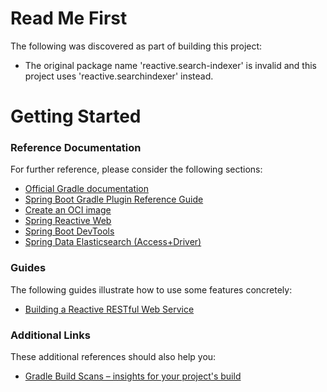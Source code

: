 # Read Me First
The following was discovered as part of building this project:

* The original package name 'reactive.search-indexer' is invalid and this project uses 'reactive.searchindexer' instead.

# Getting Started

### Reference Documentation
For further reference, please consider the following sections:

* [Official Gradle documentation](https://docs.gradle.org)
* [Spring Boot Gradle Plugin Reference Guide](https://docs.spring.io/spring-boot/docs/3.1.0-SNAPSHOT/gradle-plugin/reference/html/)
* [Create an OCI image](https://docs.spring.io/spring-boot/docs/3.1.0-SNAPSHOT/gradle-plugin/reference/html/#build-image)
* [Spring Reactive Web](https://docs.spring.io/spring-boot/docs/3.1.0-SNAPSHOT/reference/htmlsingle/#web.reactive)
* [Spring Boot DevTools](https://docs.spring.io/spring-boot/docs/3.1.0-SNAPSHOT/reference/htmlsingle/#using.devtools)
* [Spring Data Elasticsearch (Access+Driver)](https://docs.spring.io/spring-boot/docs/3.1.0-SNAPSHOT/reference/htmlsingle/#data.nosql.elasticsearch)

### Guides
The following guides illustrate how to use some features concretely:

* [Building a Reactive RESTful Web Service](https://spring.io/guides/gs/reactive-rest-service/)

### Additional Links
These additional references should also help you:

* [Gradle Build Scans – insights for your project's build](https://scans.gradle.com#gradle)

